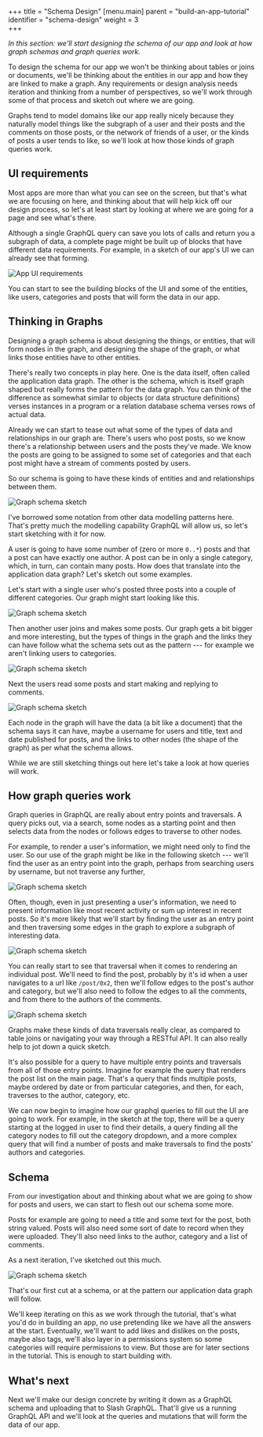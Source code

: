 +++
title = "Schema Design"
[menu.main]
    parent = "build-an-app-tutorial"
    identifier = "schema-design"
    weight = 3   
+++

*In this section: we'll start designing the schema of our app and look at how graph schemas and graph queries work.*

To design the schema for our app we won't be thinking about tables or joins or documents, we'll be thinking about the entities in our app and how they are linked to make a graph.  Any requirements or design analysis needs iteration and thinking from a number of perspectives, so we'll work through some of that process and sketch out where we are going.

Graphs tend to model domains like our app really nicely because they naturally model things like the subgraph of a user and their posts and the comments on those posts, or the network of friends of a user, or the kinds of posts a user tends to like, so we'll look at how those kinds of graph queries work.

## UI requirements

Most apps are more than what you can see on the screen, but that's what we are focusing on here, and thinking about that will help kick off our design process, so let's at least start by looking at where we are going for a page and see what's there.

Although a single GraphQL query can save you lots of calls and return you a subgraph of data, a complete page might be built up of blocks that have different data requirements.  For example, in a sketch of our app's UI we can already see that forming.

![App UI requirements](/images/graphql/tutorial/discuss/UI-components.gif)

You can start to see the building blocks of the UI and some of the entities, like users, categories and posts that will form the data in our app.

## Thinking in Graphs

Designing a graph schema is about designing the things, or entities, that will form nodes in the graph, and designing the shape of the graph, or what links those entities have to other entities.

There's really two concepts in play here.  One is the data itself, often called the application data graph.  The other is the schema, which is itself graph shaped but really forms the pattern for the data graph.  You can think of the difference as somewhat similar to objects (or data structure definitions) verses instances in a program or a relation database schema verses rows of actual data.

Already we can start to tease out what some of the types of data and relationships in our graph are.  There's users who post posts, so we know there's a relationship between users and the posts they've made.  We know the posts are going to be assigned to some set of categories and that each post might have a stream of comments posted by users.

So our schema is going to have these kinds of entities and and relationships between them.

![Graph schema sketch](/images/graphql/tutorial/discuss/schema-inital-sketch.png)

I've borrowed some notation from other data modelling patterns here.  That's pretty much the modelling capability GraphQL will allow us, so let's start sketching with it for now.

A user is going to have some number of (zero or more `0..*`) posts and that a post can have exactly one author.  A post can be in only a single category, which, in turn, can contain many posts.  How does that translate into the application data graph?  Let's sketch out some examples.

Let's start with a single user who's posted three posts into a couple of different categories.  Our graph might start looking like this.

![Graph schema sketch](/images/graphql/tutorial/discuss/first-posts-in-graph.png)

Then another user joins and makes some posts.  Our graph gets a bit bigger and more interesting, but the types of things in the graph and the links they can have follow what the schema sets out as the pattern --- for example we aren't linking users to categories.

![Graph schema sketch](/images/graphql/tutorial/discuss/user2-posts-in-graph.png)

Next the users read some posts and start making and replying to comments.

![Graph schema sketch](/images/graphql/tutorial/discuss/comments-in-graph.png)

Each node in the graph will have the data (a bit like a document) that the schema says it can have, maybe a username for users and title, text and date published for posts, and the links to other nodes (the shape of the graph) as per what the schema allows.  

While we are still sketching things out here let's take a look at how queries will work.

## How graph queries work

Graph queries in GraphQL are really about entry points and traversals.  A query picks out, via a search, some nodes as a starting point and then selects data from the nodes or follows edges to traverse to other nodes.

For example, to render a user's information, we might need only to find the user.  So our use of the graph might be like in the following sketch --- we'll find the user as an entry point into the graph, perhaps from searching users by username, but not traverse any further, 

![Graph schema sketch](/images/graphql/tutorial/discuss/user1-search-in-graph.png)

Often, though, even in just presenting a user's information, we need to present information like most recent activity or sum up interest in recent posts.  So it's more likely that we'll start by finding the user as an entry point and then traversing some edges in the graph to explore a subgraph of interesting data.

![Graph schema sketch](/images/graphql/tutorial/discuss/user1-post-search-in-graph.png)

You can really start to see that traversal when it comes to rendering an individual post.  We'll need to find the post, probably by it's id when a user navigates to a url like `/post/0x2`, then we'll follow edges to the post's author and category, but we'll also need to follow the edges to all the comments, and from there to the authors of the comments.

![Graph schema sketch](/images/graphql/tutorial/discuss/post2-search-in-graph.png)

Graphs make these kinds of data traversals really clear, as compared to table joins or navigating your way through a RESTful API.  It can also really help to jot down a quick sketch.

It's also possible for a query to have multiple entry points and traversals from all of those entry points.  Imagine for example the query that renders the post list on the main page.  That's a query that finds multiple posts, maybe ordered by date or from particular categories, and then, for each, traverses to the author, category, etc.

We can now begin to imagine how our graphql queries to fill out the UI are going to work.  For example, in the sketch at the top, there will be a query starting at the logged in user to find their details, a query finding all the category nodes to fill out the category dropdown, and a more complex query that will find a number of posts and make traversals to find the posts' authors and categories.

## Schema

From our investigation about and thinking about what we are going to show for posts and users, we can start to flesh out our schema some more.

Posts for example are going to need a title and some text for the post, both string valued.  Posts will also need some sort of date to record when they were uploaded.  They'll also need links to the author, category and a list of comments.

As a next iteration, I've sketched out this much.

![Graph schema sketch](/images/graphql/tutorial/discuss/schema-sketch.png)

That's our first cut at a schema, or at the pattern our application data graph will follow.

We'll keep iterating on this as we work through the tutorial, that's what you'd do in building an app, no use pretending like we have all the answers at the start.  Eventually, we'll want to add likes and dislikes on the posts, maybe also tags, we'll also layer in a permissions system so some categories will require permissions to view.  But those are for later sections in the tutorial. This is enough to start building with.

## What's next

Next we'll make our design concrete by writing it down as a GraphQL schema and uploading that to Slash GraphQL.  That'll give us a running GraphQL API and we'll look at the queries and mutations that will form the data of our app.